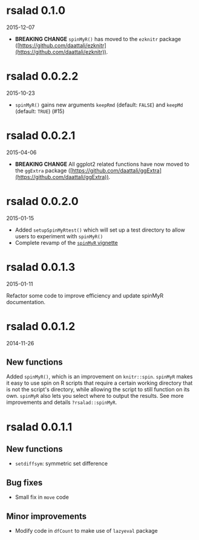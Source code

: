 # rsalad 0.1.0

2015-12-07

- **BREAKING CHANGE** `spinMyR()` has moved to the `ezknitr` package
([https://github.com/daattali/ezknitr](https://github.com/daattali/ezknitr)).


# rsalad 0.0.2.2

2015-10-23

- `spinMyR()` gains new arguments `keepRmd` (default: `FALSE`) and `keepMd` (default: `TRUE`) (#15)

# rsalad 0.0.2.1

2015-04-06

- **BREAKING CHANGE** All ggplot2 related functions have now moved to the `ggExtra` package
([https://github.com/daattali/ggExtra](https://github.com/daattali/ggExtra)).

# rsalad 0.0.2.0

2015-01-15

- Added `setupSpinMyRtest()` which will set up a test directory to allow users
to experiment with `spinMyR()`  
- Complete revamp of the [`spinMyR` vignette](https://github.com/daattali/rsalad/blob/master/inst/doc/spinMyR.md)

# rsalad 0.0.1.3

2015-01-11

Refactor some code to improve efficiency and update spinMyR documentation. 


# rsalad 0.0.1.2

2014-11-26

## New functions

Added `spinMyR()`, which is an improvement on `knitr::spin`. `spinMyR` makes it
easy to use spin on R scripts that require a certain working directory that is
not the script's directory, while allowing the script to still function
on its own.  `spinMyR` also lets you select where to output the results. See
more improvements and details `?rsalad::spinMyR`.


# rsalad 0.0.1.1

## New functions

* `setdiffsym`: symmetric set difference

## Bug fixes

* Small fix in `move` code

## Minor improvements

* Modify code in `dfCount` to make use of `lazyeval` package
